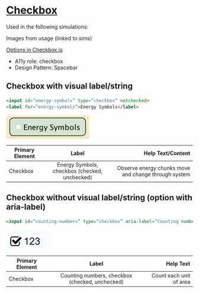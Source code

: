 # [Checkbox](Checkbox.js)

Used in the following simulations:

Images from usage (linked to sims)

[Options in Checkbox.js](Checkbox.js#L39-L69)

* A11y role: checkbox
* Design Pattern: Spacebar

## Checkbox with visual label/string
```html
<input id=”energy-symbols” type=”checkbox” notchecked>
<label for=”energy-symbols”>Energy Symbols</label>
```
![alt text](../docs/images/checkbox-energy-symbols.png "Energy Symbols Checkbox")

| Primary Element        | Label | Help Text/Content |
| ------------- |:-------------:| -----:|
| Checkbox | Energy Symbols, checkbox (checked, unchecked) | Observe energy chunks move and change through system |

## Checkbox without visual label/string (option with aria-label)

```html
<input id=“counting-numbers” type=“checkbox” aria-label=“Counting numbers” notchecked>
```

![alt text](../docs/images/checkbox-123.png "Numeric Checkbox")

| Primary Element        | Label | Help Text |
| ------------- |:-------------:| -----:|
| Checkbox | Counting numbers, checkbox (checked, unchecked) | Count each unit of area  |